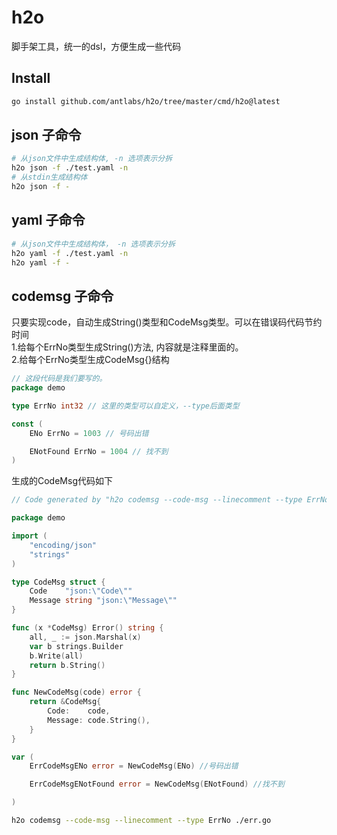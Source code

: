 # h2o
脚手架工具，统一的dsl，方便生成一些代码

## Install
```bash
go install github.com/antlabs/h2o/tree/master/cmd/h2o@latest
```

## json 子命令
```bash
# 从json文件中生成结构体, -n 选项表示分拆
h2o json -f ./test.yaml -n
# 从stdin生成结构体
h2o json -f -
```
## yaml 子命令
```bash
# 从json文件中生成结构体， -n 选项表示分拆
h2o yaml -f ./test.yaml -n
h2o yaml -f -
```
## codemsg 子命令
只要实现code，自动生成String()类型和CodeMsg类型。可以在错误码代码节约时间  
1.给每个ErrNo类型生成String()方法, 内容就是注释里面的。  
2.给每个ErrNo类型生成CodeMsg{}结构
```go
// 这段代码是我们要写的。
package demo

type ErrNo int32 // 这里的类型可以自定义，--type后面类型

const (
	ENo ErrNo = 1003 // 号码出错

	ENotFound ErrNo = 1004 // 找不到
)

```

生成的CodeMsg代码如下
```go
// Code generated by "h2o codemsg --code-msg --linecomment --type ErrNo ./err.go"; DO NOT EDIT."

package demo

import (
	"encoding/json"
	"strings"
)

type CodeMsg struct {
	Code    "json:\"Code\""
	Message string "json:\"Message\""
}

func (x *CodeMsg) Error() string {
	all, _ := json.Marshal(x)
	var b strings.Builder
	b.Write(all)
	return b.String()
}

func NewCodeMsg(code) error {
	return &CodeMsg{
		Code:    code,
		Message: code.String(),
	}
}

var (
	ErrCodeMsgENo error = NewCodeMsg(ENo) //号码出错

	ErrCodeMsgENotFound error = NewCodeMsg(ENotFound) //找不到

)

```
```bash
h2o codemsg --code-msg --linecomment --type ErrNo ./err.go
```

